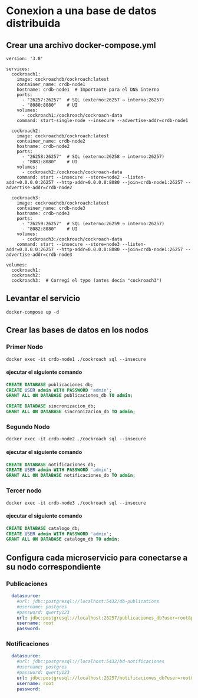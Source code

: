 # Conexion a una base de datos distribuida

## Crear una archivo docker-compose.yml
```
version: '3.8'

services:
  cockroach1:
    image: cockroachdb/cockroach:latest
    container_name: crdb-node1
    hostname: crdb-node1  # Importante para el DNS interno
    ports:
      - "26257:26257"  # SQL (externo:26257 → interno:26257)
      - "8080:8080"    # UI
    volumes:
      - cockroach1:/cockroach/cockroach-data
    command: start-single-node --insecure --advertise-addr=crdb-node1

  cockroach2:
    image: cockroachdb/cockroach:latest
    container_name: crdb-node2
    hostname: crdb-node2
    ports:
      - "26258:26257"  # SQL (externo:26258 → interno:26257)
      - "8081:8080"    # UI
    volumes:
      - cockroach2:/cockroach/cockroach-data
    command: start --insecure --store=node2 --listen-addr=0.0.0.0:26257 --http-addr=0.0.0.0:8080 --join=crdb-node1:26257 --advertise-addr=crdb-node2

  cockroach3:
    image: cockroachdb/cockroach:latest
    container_name: crdb-node3
    hostname: crdb-node3
    ports:
      - "26259:26257"  # SQL (externo:26259 → interno:26257)
      - "8082:8080"    # UI
    volumes:
      - cockroach3:/cockroach/cockroach-data
    command: start --insecure --store=node3 --listen-addr=0.0.0.0:26257 --http-addr=0.0.0.0:8080 --join=crdb-node1:26257 --advertise-addr=crdb-node3

volumes:
  cockroach1:
  cockroach2:
  cockroach3:  # Corregí el typo (antes decía "cockroach3")
```

## Levantar el servicio
```
docker-compose up -d
```
## Crear las bases de datos en los nodos

### Primer Nodo
```
docker exec -it crdb-node1 ./cockroach sql --insecure
```

#### ejecutar el siguiente comando
```sql
CREATE DATABASE publicaciones_db;
CREATE USER admin WITH PASSWORD 'admin';
GRANT ALL ON DATABASE publicaciones_db TO admin;

CREATE DATABASE sincronizacion_db;
GRANT ALL ON DATABASE sincronizacion_db TO admin;
```
### Segundo Nodo
```
docker exec -it crdb-node2 ./cockroach sql --insecure
```
#### ejecutar el siguiente comando
```sql
CREATE DATABASE notificaciones_db;
CREATE USER admin WITH PASSWORD 'admin';
GRANT ALL ON DATABASE notificaciones_db TO admin;
```

### Tercer nodo
```
docker exec -it crdb-node3 ./cockroach sql --insecure
```
#### ejecutar el siguiente comando
```sql
CREATE DATABASE catalogo_db;
CREATE USER admin WITH PASSWORD 'admin';
GRANT ALL ON DATABASE catalogo_db TO admin;
```

## Configura cada microservicio para conectarse a su nodo correspondiente
### Publicaciones
```yaml
  datasource:
    #url: jdbc:postgresql://localhost:5432/db-publications
    #username: postgres
    #password: qwerty123
    url: jdbc:postgresql://localhost:26257/publicaciones_db?user=root&password=
    username: root
    password:
```
### Notificaciones
```yaml
  datasource:
    #url: jdbc:postgresql://localhost:5432/bd-notificaciones
    #username: postgres
    #password: qwerty123
    url: jdbc:postgresql://localhost:26257/notificaciones_db?user=root&password=
    username: root
    password:
```
